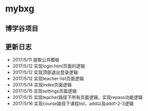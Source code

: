 # mybxg
## 博学谷项目

## 更新日志
* 2017/5/11  提取公共模板
* 2017/5/12 实现login.html页面的逻辑
* 2017/5/12 实现顶部退出登录逻辑
* 2017/5/12 实现teacher-list页面逻辑
* 2017/5/14 实现index页面逻辑
* 2017/5/15 实现settings页面逻辑
* 2017/5/15 实现teacher路径下所有页面逻辑，实现repass功能逻辑
* 2017/5/16 实现course路径下课程list，add以及add1-2-3逻辑